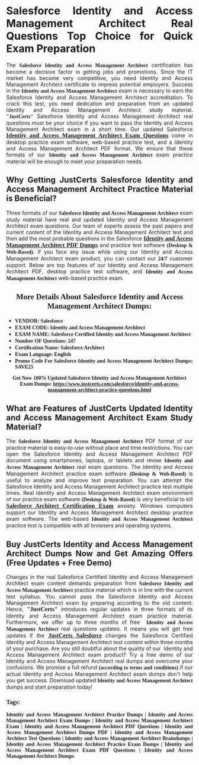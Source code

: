 <h1 style="text-align: justify;"><strong>Salesforce Identity and Access Management Architect Real Questions Top Choice for Quick Exam Preparation</strong></h1>

<p style="text-align: justify;">The <span style="font-family:Georgia,serif;"><strong>Salesforce Identity and Access Management Architect</strong></span> certification has become a decisive factor in getting jobs and promotions. Since the IT market has become very competitive, you need&nbsp;Identity and Access Management Architect certificate to impress potential employers. Success in the&nbsp;<span style="font-family:Georgia,serif;"><strong>Identity and Access Management Architect</strong></span> exam is necessary to earn the Salesforce Identity and Access Management Architect accreditation. To crack this test, you need dedication and preparation from an updated Identity and Access Management Architect study material. <span style="font-size:14px;"><span style="font-family:Georgia,serif;"><strong>&quot;JustCerts&quot;</strong></span></span>&nbsp;Salesforce Identity and Access Management Architect real questions must be your choice if you want to pass the&nbsp;Identity and Access Management Architect exam in a short time. Our updated Salesforce <a href="https://www.justcerts.com/salesforce/identity-and-access-management-architect-practice-questions.html"><span style="font-size:16px;"><span style="font-family:Georgia,serif;"><strong>Identity and Access Management Architect Exam Questions</strong></span></span></a> come in desktop practice exam software, web-based practice test, and a Identity and Access Management Architect PDF format. We ensure that these formats of our <span style="font-family:Georgia,serif;"><strong>Identity and Access Management Architect</strong></span> exam practice material will be enough to meet your preparation needs.</p>

<h2 style="text-align: justify;"><strong>Why Getting JustCerts Salesforce Identity and Access Management Architect Practice Material is Beneficial?</strong></h2>

<p style="text-align: justify;">Three formats of our <span style="font-family:Georgia,serif;"><strong>Salesforce Identity and Access Management Architect</strong></span> exam study material have real and updated Identity and Access Management Architect exam questions. Our team of experts assess the past papers and current content of the Identity and Access Management Architect test and then add the most probable questions in the Salesforce <a href="https://www.justcerts.com/salesforce/identity-and-access-management-architect-practice-questions.html"><span style="font-size:16px;"><span style="font-family:Georgia,serif;"><strong>Identity and Access Management Architect PDF Dumps</strong></span></span></a>&nbsp;and practice test software <span style="font-family:Georgia,serif;"><strong>(Desktop &amp; Web-Based)</strong></span>. If you face any issue while using our&nbsp;Identity and Access Management Architect exam product, you can contact our <span style="font-family:Georgia,serif;"><strong>24/7</strong></span> customer support. Below are top features of our Identity and Access Management Architect&nbsp;PDF, desktop practice test software, and<span style="font-family:Georgia,serif;"><strong>&nbsp;Identity and Access Management Architect</strong></span> web-based practice exam.</p>

<h2 style="text-align: center;"><strong><span style="font-family:Georgia,serif;">More Details About Salesforce Identity and Access Management Architect Dumps:</span></strong></h2>

<ul>
	<li style="text-align: justify;"><span style="font-size:14px;"><span style="font-family:Georgia,serif;"><strong>VENDOR: Salesforce</strong></span></span></li>
	<li style="text-align: justify;"><span style="font-size:14px;"><span style="font-family:Georgia,serif;"><strong>EXAM CODE: Identity and Access Management Architect</strong></span></span></li>
	<li style="text-align: justify;"><span style="font-size:14px;"><span style="font-family:Georgia,serif;"><strong>EXAM NAME: Salesforce Certified Identity and Access Management Architect</strong></span></span></li>
	<li style="text-align: justify;"><span style="font-size:14px;"><span style="font-family:Georgia,serif;"><strong>Number OF Questions: 247</strong></span></span></li>
	<li style="text-align: justify;"><span style="font-size:14px;"><span style="font-family:Georgia,serif;"><strong>Certification Name: Salesforce Architect</strong></span></span></li>
	<li style="text-align: justify;"><span style="font-size:14px;"><span style="font-family:Georgia,serif;"><strong>Exam Language: English</strong></span></span></li>
	<li style="text-align: justify;"><span style="font-size:14px;"><span style="font-family:Georgia,serif;"><strong>Promo Code For Salesforce Identity and Access Management Architect Dumps: SAVE25</strong></span></span></li>
</ul>

<p style="text-align: center;"><strong><span style="font-family:Georgia,serif;"><span style="font-size:14px;">Get Now 100% Updated Salesforce Identity and Access Management Architect Exam Dumps:</span> <a href="https://www.justcerts.com/salesforce/identity-and-access-management-architect-practice-questions.html">https://www.justcerts.com/salesforce/identity-and-access-management-architect-practice-questions.html</a></span></strong></p>

<h2 style="text-align: justify;"><strong>What are Features of JustCerts Updated Identity and Access Management Architect Exam Study Material?</strong></h2>

<p style="text-align: justify;">The <span style="font-family:Georgia,serif;"><strong>Salesforce Identity and Access Management Architect</strong></span> PDF format of our practice material is easy-to-use without place and time restrictions. You can open the Salesforce Identity and Access Management Architect PDF document using smartphones, laptops, or tablets and revise <span style="font-family:Georgia,serif;"><strong>Identity and Access Management Architect</strong></span> real exam questions. The Identity and Access Management Architect practice exam software <span style="font-family:Georgia,serif;"><strong>(Desktop &amp; Web-Based)</strong></span> is useful to analyze and improve test preparation. You can attempt the Salesforce Identity and Access Management Architect practice test multiple times. Real&nbsp;Identity and Access Management Architect exam environment of our practice exam software <span style="font-family:Georgia,serif;"><strong>(Desktop &amp; Web-Based)</strong></span> is very beneficial to kill <a href="https://www.justcerts.com/salesforce/salesforce-architect-certification-exams.html"><span style="font-size:16px;"><span style="font-family:Georgia,serif;"><strong>Salesforce Architect Certification Exam</strong></span></span></a> anxiety. Windows computers support our&nbsp;Identity and Access Management Architect desktop practice exam software. The web-based <span style="font-family:Georgia,serif;"><strong>Identity and Access Management Architect </strong></span>practice test is compatible with all browsers and operating systems.</p>

<h2 style="text-align: justify;"><strong>Buy JustCerts Identity and Access Management Architect Dumps Now and Get Amazing Offers (Free Updates + Free Demo)</strong></h2>

<p style="text-align: justify;">Changes in the real Salesforce Certified Identity and Access Management Architect&nbsp;exam content demands preparation from <span style="font-family:Georgia,serif;"><strong>Salesforce Identity and Access Management Architect</strong></span> practice material which is in line with the current test syllabus. You cannot pass the Salesforce Identity and Access Management Architect exam by preparing according to the old content. Hence, <span style="font-size:16px;"><span style="font-family:Georgia,serif;"><strong>&quot;JustCerts&quot;</strong></span></span> introduces regular updates in three formats of its Identity and Access Management Architect exam practice material. Furthermore, we offer up to three months of free <span style="font-family:Georgia,serif;"><strong>&nbsp;Identity and Access Management Architect </strong></span>real questions updates. It means you will get free updates if the <a href="https://www.justcerts.com/salesforce-certification-exams.html"><span style="font-size:16px;"><span style="font-family:Georgia,serif;"><strong>JustCerts Salesforce</strong></span></span></a> changes the Salesforce Certified Identity and Access Management Architect test content within three months of your purchase. Are you still doubtful about the quality of our&nbsp; Identity and Access Management Architect exam product? Try a free demo of our Identity and Access Management Architect real dumps and overcome your confusions. We promise a full refund <span style="font-family:Georgia,serif;"><strong>(according to terms and conditions)</strong></span> if our actual&nbsp;Identity and Access Management Architect exam dumps don&#39;t help you get success. Download updated<span style="font-family:Georgia,serif;"><strong>&nbsp;Identity and Access Management Architect</strong></span> dumps and start preparation today!</p>

<h3 style="text-align: justify;"><span style="font-family:Georgia,serif;"><strong>Tags:</strong></span></h3>

<p style="text-align: justify;"><span style="font-family:Georgia,serif;"><strong>Identity and Access Management Architect Practice Dumps | Identity and Access Management Architect Exam Dumps | Identity and Access Management Architect Exam | Identity and Access Management Architect PDF Questions | Identity and Access Management Architect Dumps PDF | Identity and Access Management Architect Test Questions | Identity and Access Management Architect Braindumps | Identity and Access Management Architect Practice Exam Dumps | Identity and Access Management Architect Exam PDF Questions | Identity and Access Management Architect Dumps</strong></span></p>
